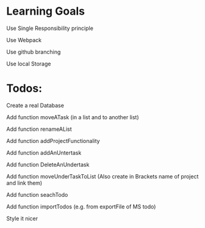 # Learning Goals
Use Single Responsibility principle

Use Webpack

Use github branching

Use local Storage

# Todos:
Create a real Database

Add function moveATask (in a list and to another list)

Add function renameAList

Add function addProjectFunctionality

Add function addAnUntertask

Add function DeleteAnUndertask

Add function moveUnderTaskToList (Also create in Brackets name of project and link them)

Add function seachTodo

Add function importTodos (e.g. from exportFile of MS todo)

Style it nicer
